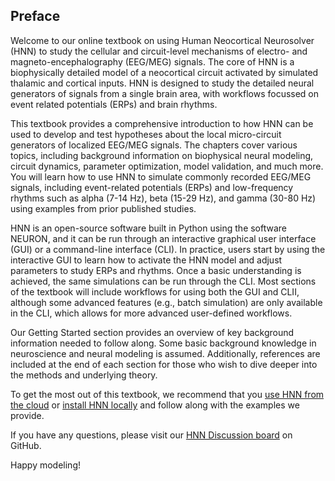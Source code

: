 <!--
# Title: Preface
# Updated: 2024-11-14
#
# Contributors:
    # Dylan Daniels
-->

## Preface

Welcome to our online textbook on using Human Neocortical Neurosolver (HNN) to study the cellular and circuit-level mechanisms of electro- and magneto-encephalography (EEG/MEG) signals. The core of HNN is a biophysically detailed model of a neocortical circuit activated by simulated thalamic and cortical inputs. HNN is designed to study the detailed neural generators of signals from a single brain area, with workflows focussed on event related potentials (ERPs) and brain rhythms.

This textbook provides a comprehensive introduction to how HNN can be used to develop and test hypotheses about the local micro-circuit generators of localized EEG/MEG signals. The chapters cover various topics, including background information on biophysical neural modeling, circuit dynamics, parameter optimization, model validation, and much more. You will learn how to use HNN to simulate commonly recorded EEG/MEG signals, including event-related potentials (ERPs) and low-frequency rhythms such as alpha (7-14 Hz), beta (15-29 Hz), and gamma (30-80 Hz) using examples from prior published studies.

HNN is an open-source software built in Python using the software NEURON, and it can be run through an interactive graphical user interface (GUI) or a command-line interface (CLI). In practice, users start by using the interactive GUI to learn how to activate the HNN model and adjust parameters to study ERPs and rhythms. Once a basic understanding is achieved, the same simulations can be run through the CLI. Most sections of the textbook will include workflows for using both the GUI and CLII, although some advanced features (e.g., batch simulation) are only available in the CLI, which allows for more advanced user-defined workflows.

Our Getting Started section provides an overview of key background information needed to follow along. Some basic background knowledge in neuroscience and neural modeling is assumed. Additionally, references are included at the end of each section for those who wish to dive deeper into the methods and underlying theory.

To get the most out of this textbook, we recommend that you [use HNN from the cloud](01_getting_started/installation.html#running-hnn-in-the-cloud) or [install HNN locally](01_getting_started/installation.html#local-installation) and follow along with the examples we provide.

If you have any questions, please visit our [HNN Discussion board](https://github.com/jonescompneurolab/hnn-core/discussions) on GitHub.

Happy modeling!
